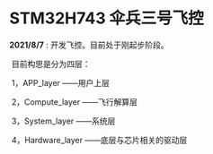 # STM32H743 伞兵三号飞控
**2021/8/7** : 开发飞控。目前处于刚起步阶段。

​					目前构思是分为四层：

​					1，APP_layer 			   ——用户上层											

​					2，Compute_layer	  ——飞行解算层											

​					3，System_layer  		——系统层											

​					4，Hardware_layer 	——底层与芯片相关的驱动层											

